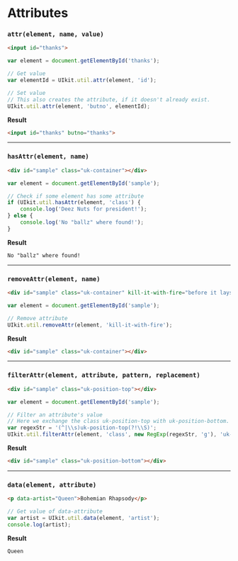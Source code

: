 # Attributes

### `attr(element, name, value)`

```html
<input id="thanks">
```

```javascript
var element = document.getElementById('thanks');

// Get value
var elementId = UIkit.util.attr(element, 'id');

// Set value
// This also creates the attribute, if it doesn't already exist.
UIkit.util.attr(element, 'butno', elementId);
```

**Result**
```html
<input id="thanks" butno="thanks">
```
---



### `hasAttr(element, name)`
```html
<div id="sample" class="uk-container"></div>
```

```javascript
var element = document.getElementById('sample');

// Check if some element has some attribute
if (UIkit.util.hasAttr(element, 'class') {
    console.log('Deez Nuts for president!');
} else {
    console.log('No "ballz" where found!');
}
```

**Result**
```log
No "ballz" where found!
```
---



### `removeAttr(element, name)`
```html
<div id="sample" class="uk-container" kill-it-with-fire="before it lays eggs"></div>
```

```javascript
var element = document.getElementById('sample');

// Remove attribute
UIkit.util.removeAttr(element, 'kill-it-with-fire');
```

**Result**
```html
<div id="sample" class="uk-container"></div>
```
---



### `filterAttr(element, attribute, pattern, replacement)`
```html
<div id="sample" class="uk-position-top"></div>
```

```javascript
var element = document.getElementById('sample');

// Filter an attribute's value
// Here we exchange the class uk-position-top with uk-position-bottom.
var regexStr = '(^|\\s)uk-position-top(?!\\S)';
UIkit.util.filterAttr(element, 'class', new RegExp(regexStr, 'g'), 'uk-position-bottom');
```

**Result**
```html
<div id="sample" class="uk-position-bottom"></div>
```
---



### `data(element, attribute)`

```html
<p data-artist="Queen">Bohemian Rhapsody</p>
```

```javascript
// Get value of data-attribute
var artist = UIkit.util.data(element, 'artist');
console.log(artist);
```

**Result**
```log
Queen
```